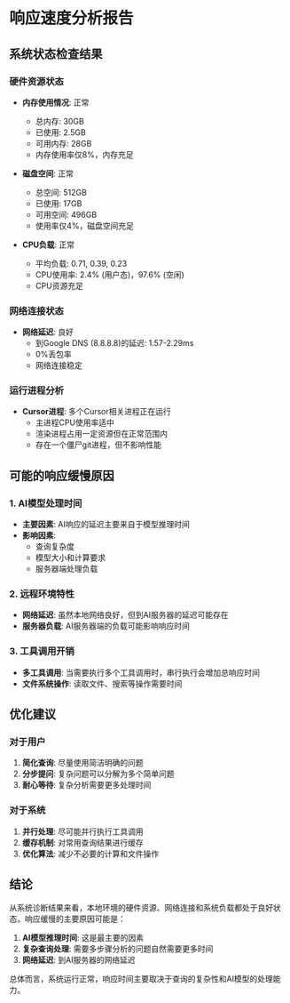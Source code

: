 # 响应速度分析报告

## 系统状态检查结果

### 硬件资源状态
- **内存使用情况**: 正常
  - 总内存: 30GB
  - 已使用: 2.5GB  
  - 可用内存: 28GB
  - 内存使用率仅8%，内存充足

- **磁盘空间**: 正常
  - 总空间: 512GB
  - 已使用: 17GB
  - 可用空间: 496GB
  - 使用率仅4%，磁盘空间充足

- **CPU负载**: 正常
  - 平均负载: 0.71, 0.39, 0.23
  - CPU使用率: 2.4% (用户态)，97.6% (空闲)
  - CPU资源充足

### 网络连接状态
- **网络延迟**: 良好
  - 到Google DNS (8.8.8.8)的延迟: 1.57-2.29ms
  - 0%丢包率
  - 网络连接稳定

### 运行进程分析
- **Cursor进程**: 多个Cursor相关进程正在运行
  - 主进程CPU使用率适中
  - 渲染进程占用一定资源但在正常范围内
  - 存在一个僵尸git进程，但不影响性能

## 可能的响应缓慢原因

### 1. AI模型处理时间
- **主要因素**: AI响应的延迟主要来自于模型推理时间
- **影响因素**: 
  - 查询复杂度
  - 模型大小和计算要求
  - 服务器端处理负载

### 2. 远程环境特性
- **网络延迟**: 虽然本地网络良好，但到AI服务器的延迟可能存在
- **服务器负载**: AI服务器端的负载可能影响响应时间

### 3. 工具调用开销
- **多工具调用**: 当需要执行多个工具调用时，串行执行会增加总响应时间
- **文件系统操作**: 读取文件、搜索等操作需要时间

## 优化建议

### 对于用户
1. **简化查询**: 尽量使用简洁明确的问题
2. **分步提问**: 复杂问题可以分解为多个简单问题
3. **耐心等待**: 复杂分析需要更多处理时间

### 对于系统
1. **并行处理**: 尽可能并行执行工具调用
2. **缓存机制**: 对常用查询结果进行缓存
3. **优化算法**: 减少不必要的计算和文件操作

## 结论

从系统诊断结果来看，本地环境的硬件资源、网络连接和系统负载都处于良好状态。响应缓慢的主要原因可能是：

1. **AI模型推理时间**: 这是最主要的因素
2. **复杂查询处理**: 需要多步骤分析的问题自然需要更多时间
3. **网络延迟**: 到AI服务器的网络延迟

总体而言，系统运行正常，响应时间主要取决于查询的复杂性和AI模型的处理能力。